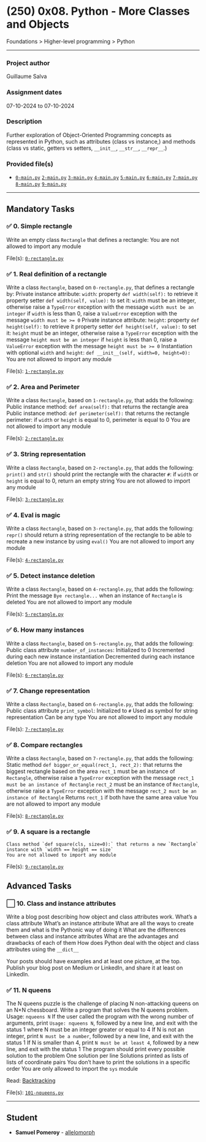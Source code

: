 # (250) 0x08. Python - More Classes and Objects
Foundations > Higher-level programming > Python

---

### Project author
Guillaume Salva

### Assignment dates
07-10-2024 to 07-10-2024

### Description
Further exploration of Object-Oriented Programming concepts as represented in Python, such as attributes (class vs instance,) and methods (class vs static, getters vs setters, `__init__`, `__str__`, `__repr__`.)

### Provided file(s)
* [`0-main.py`](./tests/0-main.py) [`2-main.py`](./tests/2-main.py) [`3-main.py`](./tests/3-main.py) [`4-main.py`](./tests/4-main.py) [`5-main.py`](./tests/5-main.py) [`6-main.py`](./tests/6-main.py) [`7-main.py`](./tests/7-main.py) [`8-main.py`](./tests/8-main.py) [`9-main.py`](./tests/9-main.py)

---

## Mandatory Tasks

### :white_check_mark: 0. Simple rectangle
Write an empty class `Rectangle` that defines a rectangle:
    You are not allowed to import any module

File(s): [`0-rectangle.py`](./0-rectangle.py)

### :white_check_mark: 1. Real definition of a rectangle
Write a class `Rectangle`, based on `0-rectangle.py`, that defines a rectangle by:
    Private instance attribute: `width`:
        property `def width(self):` to retrieve it
        property setter `def width(self, value):` to set it:
            `width` must be an integer, otherwise raise a `TypeError` exception with the message `width must be an integer`
            if `width` is less than 0, raise a `ValueError` exception with the message `width must be >= 0`
    Private instance attribute: `height`:
        property `def height(self):` to retrieve it
        property setter `def height(self, value):` to set it:
            `height` must be an integer, otherwise raise a `TypeError` exception with the message `height must be an integer`
            if `height` is less than 0, raise a `ValueError` exception with the message `height must be >= 0`
    Instantiation with optional `width` and `height`: `def __init__(self, width=0, height=0):`
    You are not allowed to import any module

File(s): [`1-rectangle.py`](./1-rectangle.py)

### :white_check_mark: 2. Area and Perimeter
Write a class `Rectangle`, based on `1-rectangle.py`, that adds the following:
    Public instance method: `def area(self):` that returns the rectangle area
    Public instance method: `def perimeter(self):` that returns the rectangle perimeter:
        if `width` or `height` is equal to 0, perimeter is equal to 0
    You are not allowed to import any module

File(s): [`2-rectangle.py`](./2-rectangle.py)

### :white_check_mark: 3. String representation
Write a class `Rectangle`, based on `2-rectangle.py`, that adds the following:
    `print()` and `str()` should print the rectangle with the character `#`:
        if `width` or `height` is equal to 0, return an empty string
    You are not allowed to import any module

File(s): [`3-rectangle.py`](./3-rectangle.py)

### :white_check_mark: 4. Eval is magic
Write a class `Rectangle`, based on `3-rectangle.py`, that adds the following:
    `repr()` should return a string representation of the rectangle to be able to recreate a new instance by using `eval()`
    You are not allowed to import any module

File(s): [`4-rectangle.py`](./4-rectangle.py)

### :white_check_mark: 5. Detect instance deletion
Write a class `Rectangle`, based on `4-rectangle.py`, that adds the following:
    Print the message `Bye rectangle...` when an instance of `Rectangle` is deleted
    You are not allowed to import any module

File(s): [`5-rectangle.py`](./5-rectangle.py)

### :white_check_mark: 6. How many instances
Write a class `Rectangle`, based on `5-rectangle.py`, that adds the following:
    Public class attribute `number_of_instances`:
        Initialized to 0
        Incremented during each new instance instantiation
        Decremented during each instance deletion
    You are not allowed to import any module

File(s): [`6-rectangle.py`](./6-rectangle.py)

### :white_check_mark: 7. Change representation
Write a class `Rectangle`, based on `6-rectangle.py`, that adds the following:
    Public class attribute `print_symbol`:
        Initialized to `#`
        Used as symbol for string representation
        Can be any type
    You are not allowed to import any module

File(s): [`7-rectangle.py`](./7-rectangle.py)

### :white_check_mark: 8. Compare rectangles
Write a class `Rectangle`, based on `7-rectangle.py`, that adds the following:
    Static method `def bigger_or_equal(rect_1, rect_2):` that returns the biggest rectangle based on the area
        `rect_1` must be an instance of `Rectangle`, otherwise raise a `TypeError` exception with the message `rect_1 must be an instance of Rectangle`
        `rect_2` must be an instance of `Rectangle`, otherwise raise a `TypeError` exception with the message `rect_2 must be an instance of Rectangle`
    Returns `rect_1` if both have the same area value
    You are not allowed to import any module

File(s): [`8-rectangle.py`](./8-rectangle.py)

### :white_check_mark: 9. A square is a rectangle
    Class method `def square(cls, size=0):` that returns a new `Rectangle` instance with `width == height == size`
    You are not allowed to import any module

File(s): [`9-rectangle.py`](./9-rectangle.py)

## Advanced Tasks

### :white_large_square: 10. Class and instance attributes
Write a blog post describing how object and class attributes work.
    What’s a class attribute
    What’s an instance attribute
    What are all the ways to create them and what is the Pythonic way of doing it
    What are the differences between class and instance attributes
    What are the advantages and drawbacks of each of them
    How does Python deal with the object and class attributes using the `__dict__`

Your posts should have examples and at least one picture, at the top. Publish your blog post on Medium or LinkedIn, and share it at least on LinkedIn.

### :white_check_mark: 11. N queens
The N queens puzzle is the challenge of placing N non-attacking queens on an N×N chessboard. Write a program that solves the N queens problem.
    Usage: `nqueens N`
        If the user called the program with the wrong number of arguments, print `Usage: nqueens N`, followed by a new line, and exit with the status 1
    where N must be an integer greater or equal to 4
        If N is not an integer, print `N must be a number`, followed by a new line, and exit with the status 1
        If N is smaller than 4, print `N must be at least 4`, followed by a new line, and exit with the status 1
    The program should print every possible solution to the problem
        One solution per line
	Solutions printed as lists of lists of coordinate pairs
        You don’t have to print the solutions in a specific order
    You are only allowed to import the `sys` module

Read: [Backtracking](https://en.wikipedia.org/wiki/Backtracking)

File(s): [`101-nqueens.py`](./101-nqueens.py)

---

## Student
* **Samuel Pomeroy** - [allelomorph](github.com/allelomorph)
